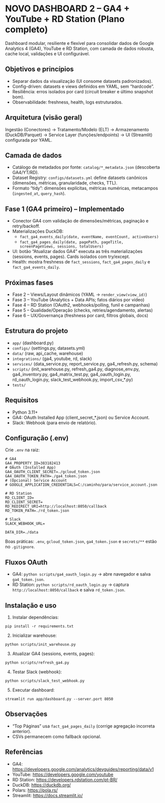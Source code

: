 # NOVO DASHBOARD 2 – GA4 + YouTube + RD Station (Plano completo)

Dashboard modular, resiliente e flexível para consolidar dados de Google Analytics 4 (GA4), YouTube e RD Station, com camada de dados robusta, cache local, validações e UI configurável.

## Objetivos e princípios
- Separar dados da visualização (UI consome datasets padronizados).
- Config-driven: datasets e views definidos em YAML, sem “hardcode”.
- Resiliência: erros isolados por card (circuit breaker e último snapshot bom).
- Observabilidade: freshness, health, logs estruturados.

## Arquitetura (visão geral)
Ingestão (Conectores) → Tratamento/Modelo (ELT) → Armazenamento (DuckDB/Parquet) → Service Layer (funções/endpoints) → UI (Streamlit) configurada por YAML.

## Camada de dados
- Catálogo de metadados por fonte: `catalog/*_metadata.json` (descoberta GA4/YT/RD).
- Dataset Registry: `configs/datasets.yml` define datasets canônicos (dimensões, métricas, granularidade, checks, TTL).
- Formato “tidy”: dimensões explícitas, métricas numéricas, metacampos (`ingested_at`, `query_hash`).

## Fase 1 (GA4 primeiro) – Implementado
- Conector GA4 com validação de dimensões/métricas, paginação e retry/backoff.
- Materializações DuckDB:
  - `fact_ga4_events_daily(date, eventName, eventCount, activeUsers)`
  - `fact_ga4_pages_daily(date, pagePath, pageTitle, screenPageViews, sessions, totalUsers)`
- UI: botão “Atualizar dados GA4” executa as três materializações (sessions, events, pages). Cards isolados com try/except.
- Health: mostra freshness de `fact_sessions`, `fact_ga4_pages_daily` e `fact_ga4_events_daily`.

## Próximas fases
- Fase 2 – Views/Layout dinâmicos (YAML → `render_view(view_id)`)
- Fase 3 – YouTube (Analytics + Data APIs; fatos diários por vídeo)
- Fase 4 – RD Station (OAuth2, webhooks/polling, funil e campanhas)
- Fase 5 – Qualidade/Operação (checks, retries/agendamento, alertas)
- Fase 6 – UX/Governança (freshness por card, filtros globais, docs)

## Estrutura do projeto
- `app/` (dashboard.py)
- `configs/` (settings.py, datasets.yml)
- `data/` (raw, api_cache, warehouse)
- `integrations/` (ga4, youtube, rd, slack)
- `services/` (data_service.py, report_service.py, ga4_refresh.py, schema)
- `scripts/` (init_warehouse.py, refresh_ga4.py, diagnose_env.py, ga4_inventory.py, ga4_matrix_test.py, ga4_oauth_login.py, rd_oauth_login.py, slack_test_webhook.py, import_csv_*.py)
- `tests/`

## Requisitos
- Python 3.11+
- GA4: OAuth Installed App (client_secret_*.json) ou Service Account.
- Slack: Webhook (para envio de relatório).

## Configuração (.env)
Crie `.env` na raiz:

```
# GA4
GA4_PROPERTY_ID=383182413
# OAuth (Installed App)
GA4_OAUTH_CLIENT_SECRET=./gcloud_token.json
GA4_OAUTH_TOKEN_PATH=./ga4_token.json
# (Opcional) Service Account
# GOOGLE_APPLICATION_CREDENTIALS=C:/caminho/para/service_account.json

# RD Station
RD_CLIENT_ID=
RD_CLIENT_SECRET=
RD_REDIRECT_URI=http://localhost:8050/callback
RD_TOKEN_PATH=./rd_token.json

# Slack
SLACK_WEBHOOK_URL=

DATA_DIR=./data
```

Boas práticas: `.env`, `gcloud_token.json`, `ga4_token.json` e `secrets/**` estão no `.gitignore`.

## Fluxos OAuth
- GA4: `python scripts/ga4_oauth_login.py` → abre navegador e salva `ga4_token.json`.
- RD Station: `python scripts/rd_oauth_login.py` → captura `http://localhost:8050/callback` e salva `rd_token.json`.

## Instalação e uso
1. Instalar dependências:
```
pip install -r requirements.txt
```
2. Inicializar warehouse:
```
python scripts/init_warehouse.py
```
3. Atualizar GA4 (sessions, events, pages):
```
python scripts/refresh_ga4.py
```
4. Testar Slack (webhook):
```
python scripts/slack_test_webhook.py
```
5. Executar dashboard:
```
streamlit run app/dashboard.py --server.port 8050
```

## Observações
- “Top Páginas” usa `fact_ga4_pages_daily` (corrige agregação incorreta anterior).
- CSVs permanecem como fallback opcional.

## Referências
- GA4: https://developers.google.com/analytics/devguides/reporting/data/v1
- YouTube: https://developers.google.com/youtube
- RD Station: https://developers.rdstation.com/pt-BR/
- DuckDB: https://duckdb.org/
- Polars: https://pola.rs/
- Streamlit: https://docs.streamlit.io/
